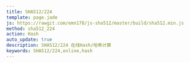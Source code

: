 ```yaml
---
title: SHA512/224
template: page.jade
js: https://rawgit.com/emn178/js-sha512/master/build/sha512.min.js
method: sha512_224
action: Hash
auto_update: true
description: SHA512/224 在线Hash/哈希计算
keywords: SHA512/224,online,hash
---
```


